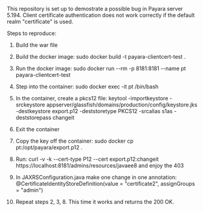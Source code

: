 This repository is set up to demostrate a possible bug in Payara server 5.194. Client certificate authentication does not work correctly if the default realm "certificate" is used.

Steps to reproduce: 

1. Build the war file

2. Build the docker image: sudo docker build -t payara-clientcert-test .

3. Run the docker image: sudo docker run --rm -p 8181:8181 --name pt payara-clientcert-test

4. Step into the container: sudo docker exec -it pt /bin/bash

5. In the container, create a pkcs12 file: keytool -importkeystore -srckeystore appserver/glassfish/domains/production/config/keystore.jks -destkeystore export.p12 -deststoretype PKCS12 -srcalias s1as -deststorepass changeit

6. Exit the container

7. Copy the key off the container: sudo docker cp pt:/opt/payara/export.p12 .

8. Run: curl -v -k --cert-type P12 --cert export.p12:changeit https://localhost:8181/admins/resources/javaee8
    and enjoy the 403

9. In JAXRSConfiguration.java make one change in one annotation: @CertificateIdentityStoreDefinition(value = "certificate2", assignGroups = "admin")

10. Repeat steps 2, 3, 8. This time it works and returns the 200 OK. 

